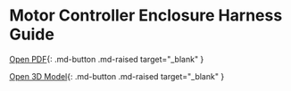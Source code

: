 # Motor Controller Enclosure Harness Guide

[Open PDF](guide.pdf){: .md-button .md-raised target="_blank" }

[Open 3D Model](model.html){: .md-button .md-raised target="_blank" }

